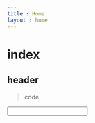 ```yaml
---
title : Home
layout : home
---
```


# index  
## header  
>
> code
>

<input type="text" id="name" name="name"/>
  